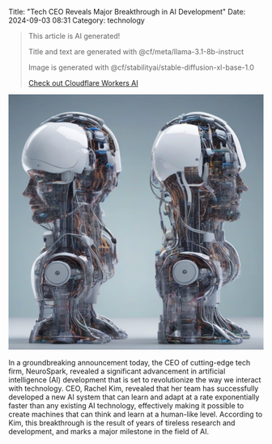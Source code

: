 Title: "Tech CEO Reveals Major Breakthrough in AI Development"
Date: 2024-09-03 08:31
Category: technology

> This article is AI generated!
> 
> Title and text are generated with @cf/meta/llama-3.1-8b-instruct
> 
> Image is generated with @cf/stabilityai/stable-diffusion-xl-base-1.0
> 
> [Check out Cloudflare Workers AI](https://developers.cloudflare.com/workers-ai/models/)


![Alt Text](images/2024-09-03-tech-ceo-reveals-major-breakthrough-in-ai-development.png)

In a groundbreaking announcement today, the CEO of cutting-edge tech firm, NeuroSpark, revealed a significant advancement in artificial intelligence (AI) development that is set to revolutionize the way we interact with technology. CEO, Rachel Kim, revealed that her team has successfully developed a new AI system that can learn and adapt at a rate exponentially faster than any existing AI technology, effectively making it possible to create machines that can think and learn at a human-like level. According to Kim, this breakthrough is the result of years of tireless research and development, and marks a major milestone in the field of AI.